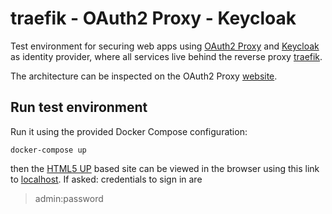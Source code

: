 # traefik - OAuth2 Proxy - Keycloak

Test environment for securing web apps using [OAuth2 Proxy](https://github.com/oauth2-proxy/oauth2-proxy) and
[Keycloak](https://www.keycloak.org/) as identity provider, where all services live behind the reverse proxy
[traefik](https://traefik.io/traefik/).

The architecture can be inspected on the OAuth2 Proxy [website](https://oauth2-proxy.github.io/oauth2-proxy/).


## Run test environment

Run it using the provided Docker Compose configuration:

`
docker-compose up
`

then the [HTML5 UP](http://html5up.net/) based site can be viewed in the browser using this link
to [localhost](http://localhost:80/). If asked: credentials to sign in are
> admin:password
